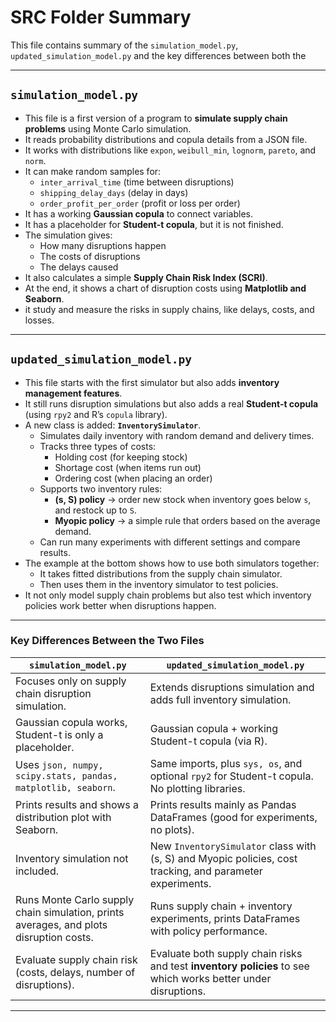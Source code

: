 # SRC Folder Summary
This file contains summary of the `simulation_model.py`, `updated_simulation_model.py` and the key differences between both the 

---

## `simulation_model.py`

- This file is a first version of a program to **simulate supply chain problems** using Monte Carlo simulation.  
- It reads probability distributions and copula details from a JSON file.  
- It works with distributions like `expon`, `weibull_min`, `lognorm`, `pareto`, and `norm`.  
- It can make random samples for:
  - `inter_arrival_time` (time between disruptions)  
  - `shipping_delay_days` (delay in days)  
  - `order_profit_per_order` (profit or loss per order)  
- It has a working **Gaussian copula** to connect variables.  
- It has a placeholder for **Student-t copula**, but it is not finished.  
- The simulation gives:
  - How many disruptions happen  
  - The costs of disruptions  
  - The delays caused  
- It also calculates a simple **Supply Chain Risk Index (SCRI)**.  
- At the end, it shows a chart of disruption costs using **Matplotlib and Seaborn**.  
- it study and measure the risks in supply chains, like delays, costs, and losses.  


---

##  `updated_simulation_model.py`

- This file starts with the first simulator but also adds **inventory management features**.  
- It still runs disruption simulations but also adds a real **Student-t copula** (using `rpy2` and R’s `copula` library).  
- A new class is added: **`InventorySimulator`**.  
  - Simulates daily inventory with random demand and delivery times.  
  - Tracks three types of costs:
    - Holding cost (for keeping stock)  
    - Shortage cost (when items run out)  
    - Ordering cost (when placing an order)  
  - Supports two inventory rules:
    - **(s, S) policy** → order new stock when inventory goes below `s`, and restock up to `S`.  
    - **Myopic policy** → a simple rule that orders based on the average demand.  
  - Can run many experiments with different settings and compare results.  
- The example at the bottom shows how to use both simulators together:
  - It takes fitted distributions from the supply chain simulator.  
  - Then uses them in the inventory simulator to test policies.  
- It not only model supply chain problems but also test which inventory policies work better when disruptions happen.  
---

### Key Differences Between the Two Files

| `simulation_model.py` | `updated_simulation_model.py` |
|------------------------|-------------------------------|
| Focuses only on supply chain disruption simulation. | Extends disruptions simulation and adds full inventory simulation. |
| Gaussian copula works, Student-t is only a placeholder. | Gaussian copula + working Student-t copula (via R). |
| Uses `json, numpy, scipy.stats, pandas, matplotlib, seaborn`. | Same imports, plus `sys, os`, and optional `rpy2` for Student-t copula. No plotting libraries. |
| Prints results and shows a distribution plot with Seaborn. | Prints results mainly as Pandas DataFrames (good for experiments, no plots). |
| Inventory simulation not included. | New `InventorySimulator` class with (s, S) and Myopic policies, cost tracking, and parameter experiments. |
| Runs Monte Carlo supply chain simulation, prints averages, and plots disruption costs. | Runs supply chain + inventory experiments, prints DataFrames with policy performance. |
| Evaluate supply chain risk (costs, delays, number of disruptions). | Evaluate both supply chain risks and test **inventory policies** to see which works better under disruptions. |

---